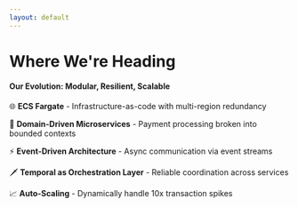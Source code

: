 ```yaml
---
layout: default
---
```


# Where We're Heading

#### Our Evolution: Modular, Resilient, Scalable

🌐 **ECS Fargate** - Infrastructure-as-code with multi-region redundancy

🧩 **Domain-Driven Microservices** - Payment processing broken into bounded contexts

⚡ **Event-Driven Architecture** - Async communication via event streams

🗡️ **Temporal as Orchestration Layer** - Reliable coordination across services

📈 **Auto-Scaling** - Dynamically handle 10x transaction spikes


<!--
**Current Architecture:**
- We're currently running on a traditional Ruby on Rails stack
- The application was built in 2021 and has evolved considerably
- Still primarily monolithic, though we've begun extracting some services
- Fully hosted on Heroku for ease of operations with our small team
- We're PCI DSS compliant, which adds complexity to any infrastructure changes

**Why We're Moving:**
- As transaction volumes grow, we're hitting Heroku's scaling limitations
- Cost structure doesn't make sense at our scale anymore
- Need more granular control over our infrastructure
- Limited ability to optimize for our specific workloads
- Want to move to a more resilient, multi-region architecture

**The Migration Plan:**
- This is a phased approach over the next 9 months
- Payment processing is the first component moving off Heroku
- We'll be deploying to Kubernetes for better scaling and resource utilization
- Temporal is a central component in this new architecture
- Eventually everything will move, but we're being pragmatic about the transition

**Technical Challenges:**
- Maintaining PCI compliance during migration
- Zero downtime requirements for financial services
- Preserving observability across platforms
- Managing the complexity of a hybrid deployment

## Timing: 90 seconds
-->
